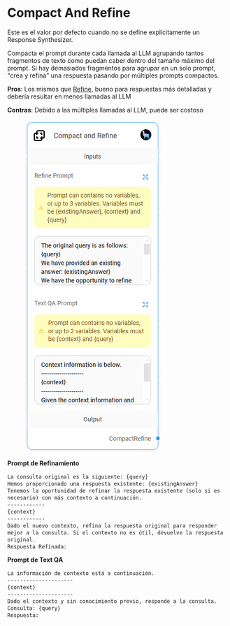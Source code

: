 # Compact And Refine

Este es el valor por defecto cuando no se define explícitamente un Response Synthesizer.

Compacta el prompt durante cada llamada al LLM agrupando tantos fragmentos de texto como puedan caber dentro del tamaño máximo del prompt. Si hay demasiados fragmentos para agrupar en un solo prompt, "crea y refina" una respuesta pasando por múltiples prompts compactos.

**Pros**: Los mismos que [Refine](refine.md), bueno para respuestas más detalladas y debería resultar en menos llamadas al LLM

**Contras**: Debido a las múltiples llamadas al LLM, puede ser costoso

<figure><img src="../../../../.gitbook/assets/image (6) (1) (1) (1) (2).png" alt=""><figcaption></figcaption></figure>

**Prompt de Refinamiento**

```markup
La consulta original es la siguiente: {query}
Hemos proporcionado una respuesta existente: {existingAnswer}
Tenemos la oportunidad de refinar la respuesta existente (solo si es necesario) con más contexto a continuación.
------------
{context}
------------
Dado el nuevo contexto, refina la respuesta original para responder mejor a la consulta. Si el contexto no es útil, devuelve la respuesta original.
Respuesta Refinada:
```

**Prompt de Text QA**

```
La información de contexto está a continuación.
---------------------
{context}
---------------------
Dado el contexto y sin conocimiento previo, responde a la consulta.
Consulta: {query}
Respuesta:
```
